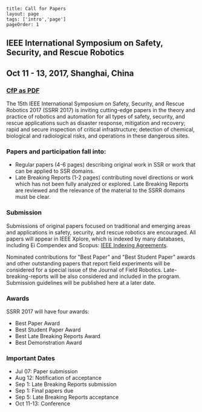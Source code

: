 ```
title: Call for Papers
layout: page
tags: ['intro','page']
pageOrder: 1
```

## IEEE International Symposium on Safety, Security, and Rescue Robotics

## Oct 11 - 13, 2017, Shanghai, China

### **[CfP as PDF](../../cfp_v1.pdf)**

The 15th IEEE International Symposium on Safety, Security, and Rescue Robotics 2017 (SSRR 2017) is inviting cutting-edge papers in the theory and practice of robotics and automation for all types of safety, security, and rescue applications such as disaster response, mitigation and recovery; rapid and secure inspection of critical infrastructure; detection of chemical, biological and radiological risks, and operations in these dangerous sites. 


### Papers and participation fall into:

* Regular papers (4-6 pages) describing original work in SSR or work that can be applied to SSR domains.
* Late Breaking Reports (1-2 pages) contributing novel directions or work which has not been fully analyzed or explored. Late Breaking Reports are reviewed and the relevance of the material to the SSRR domains must be clear.


### Submission

Submissions of original papers focused on traditional and emerging areas and applications in safety, security, and rescue robotics are encouraged. All papers will appear in IEEE Xplore, which is indexed by many databases, including Ei Compendex and Scopus: [IEEE Indexing Agreements](http://www.ieee.org/documents/ieee_indexing_agreements.pdf).
 
Nominated contributions for "Best Paper" and "Best Student Paper" awards and other outstanding papers that report field experiments will be considered for a special issue of the Journal of Field Robotics. Late-breaking-reports will be also considered and included in the program. Submission guidelines will be published here at a later date.


### Awards

SSRR 2017 will have four awards:

* Best Paper Award
* Best Student Paper Award
* Best Late Breaking Reports Award
* Best Demonstration Award


### Important Dates

* Jul 07: Paper submission
* Aug 12: Notification of acceptance
* Sep 1: Late Breaking Reports submission
* Sep 1: Final papers due
* Sep 5: Late Breaking Reports acceptance
* Oct 11-13: Conference


 
